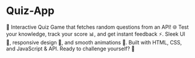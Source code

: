 # Quiz-App
🧠 Interactive Quiz Game that fetches random questions from an API! 🌐 Test your knowledge, track your score 📊, and get instant feedback ⚡. Sleek UI 🎨, responsive design 📱, and smooth animations 🎉. Built with HTML, CSS, and JavaScript &amp; API. Ready to challenge yourself? 🚀
